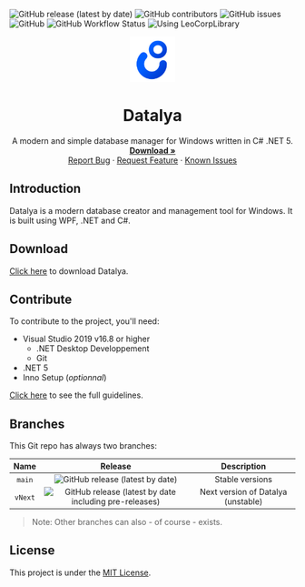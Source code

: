 ![GitHub release (latest by date)](https://img.shields.io/github/v/release/Leo-Corporation/Datalya)
![GitHub contributors](https://img.shields.io/github/contributors/Leo-Corporation/Datalya)
![GitHub issues](https://img.shields.io/github/issues/Leo-Corporation/Datalya)
![GitHub](https://img.shields.io/github/license/Leo-Corporation/Datalya)
![GitHub Workflow Status](https://img.shields.io/github/workflow/status/Leo-Corporation/Datalya/.NET%20Core%20Desktop)
![Using LeoCorpLibrary](https://img.shields.io/badge/using-LeoCorpLibrary-blue)
<br />
<p align="center">
  <a href="https://github.com/Leo-Corporation/Datalya">
    <img src=".github/images/logo.png" alt="Logo" width="80" height="80">
  </a>

  <h1 align="center">Datalya</h3>

  <p align="center">
    A modern and simple database manager for Windows written in C# .NET 5.
    <br />
    <a href="https://github.com/Leo-Corporation/Datalya/releases"><strong>Download »</strong></a>
    <br />
    <a href="https://github.com/Leo-Corporation/Datalya/issues/new?assignees=&labels=bug&template=bug-report.yml&title=%5BBug%5D+">Report Bug</a>
    ·
    <a href="https://github.com/Leo-Corporation/Datalya/issues/new?assignees=&labels=enhancement&template=feature-request.yml&title=%5BEnhancement%5D+">Request Feature</a>
    ·
    <a href="https://github.com/Leo-Corporation/Datalya/issues?q=is%3Aopen+is%3Aissue+label%3Abug">Known Issues</a>

  </p>
</p>

## Introduction
Datalya is a modern database creator and management tool for Windows. It is built using WPF, .NET and C#.

## Download
[Click here](https://bit.ly/DownloadDatalya) to download Datalya.

## Contribute
To contribute to the project, you'll need:
- Visual Studio 2019 v16.8 or higher
  - .NET Desktop Developpement
  - Git
- .NET 5
- Inno Setup (*optionnal*)

[Click here](https://github.com/Leo-Corporation/Datalya/blob/master/CONTRIBUTING.md) to see the full guidelines.

## Branches
This Git repo has always two branches:

| Name | Release | Description |
| :--: | :-----: | :---------: |
| `main` | ![GitHub release (latest by date)](https://img.shields.io/github/v/release/Leo-Corporation/Datalya) | Stable versions |
| `vNext` | ![GitHub release (latest by date including pre-releases)](https://img.shields.io/github/v/release/Leo-Corporation/Datalya?include_prereleases) | Next version of Datalya (unstable) |

> Note: Other branches can also - of course - exists.

## License
This project is under the [MIT License](https://github.com/Leo-Corporation/Datalya/blob/master/LICENSE).
